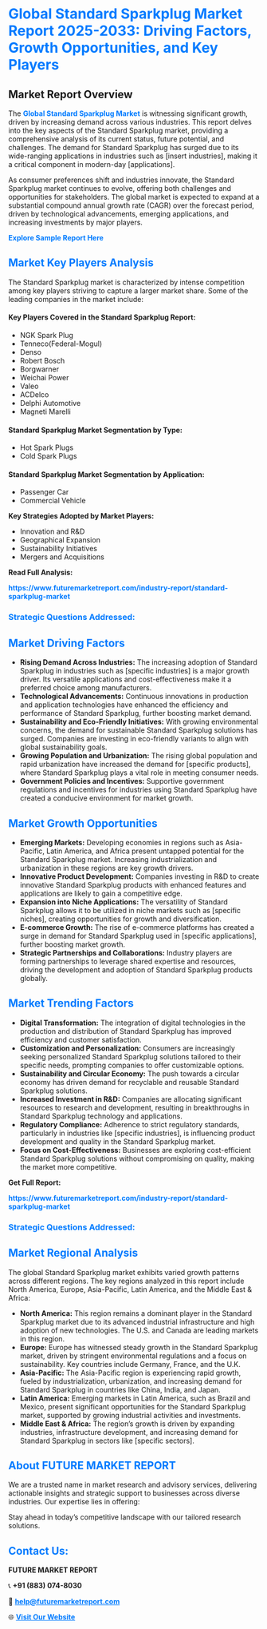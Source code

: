 <h1 style="color: #007BFF;">Global Standard Sparkplug Market Report 2025-2033: Driving Factors, Growth Opportunities, and Key Players</h1>

<section id="overview">
<h2>Market Report Overview</h2>
<p>The <a href="https://www.futuremarketreport.com/industry-report/standard-sparkplug-market" style="color: #007BFF; text-decoration: none;"><strong>Global Standard Sparkplug Market</strong></a> is witnessing significant growth, driven by increasing demand across various industries. This report delves into the key aspects of the Standard Sparkplug market, providing a comprehensive analysis of its current status, future potential, and challenges. The demand for Standard Sparkplug has surged due to its wide-ranging applications in industries such as [insert industries], making it a critical component in modern-day [applications].</p>
<p>As consumer preferences shift and industries innovate, the Standard Sparkplug market continues to evolve, offering both challenges and opportunities for stakeholders. The global market is expected to expand at a substantial compound annual growth rate (CAGR) over the forecast period, driven by technological advancements, emerging applications, and increasing investments by major players.</p>
</section>

<section id="overview">
<p><a href="https://www.futuremarketreport.com/request-sample/reportId=43129" style="color: #007BFF; text-decoration: none;"><strong>Explore Sample Report Here</strong></a></p>
</section>

<section id="key-players">
<h2 style="color: #007BFF;">Market Key Players Analysis</h2>
<p>The Standard Sparkplug market is characterized by intense competition among key players striving to capture a larger market share. Some of the leading companies in the market include:</p>
<h4>Key Players Covered in the Standard Sparkplug Report:</h4>
<ul><li>NGK Spark Plug</li><li>Tenneco(Federal-Mogul)</li><li>Denso</li><li>Robert Bosch</li><li>Borgwarner</li><li>Weichai Power</li><li>Valeo</li><li>ACDelco</li><li>Delphi Automotive</li><li>Magneti Marelli</li></ul>
<h4>Standard Sparkplug Market Segmentation by Type:</h4>
<ul><li>Hot Spark Plugs</li><li>Cold Spark Plugs</li></ul>

<h4>Standard Sparkplug Market Segmentation by Application:</h4>
<ul><li>Passenger Car</li><li>Commercial Vehicle</li></ul>
<p><strong>Key Strategies Adopted by Market Players:</strong></p>
<ul>
<li>Innovation and R&D</li>
<li>Geographical Expansion</li>
<li>Sustainability Initiatives</li>
<li>Mergers and Acquisitions</li>
</ul>
</section>

<section>
<p><strong>Read Full Analysis: </strong></p><a href="https://www.futuremarketreport.com/industry-report/standard-sparkplug-market" style="color: #007BFF; text-decoration: none;"><strong>https://www.futuremarketreport.com/industry-report/standard-sparkplug-market</strong></a>
<h3 style="color: #007BFF;">Strategic Questions Addressed:</h3>
</section>

<section id="driving-factors">
<h2 style="color: #007BFF;">Market Driving Factors</h2>
<ul>
<li><strong>Rising Demand Across Industries:</strong> The increasing adoption of Standard Sparkplug in industries such as [specific industries] is a major growth driver. Its versatile applications and cost-effectiveness make it a preferred choice among manufacturers.</li>
<li><strong>Technological Advancements:</strong> Continuous innovations in production and application technologies have enhanced the efficiency and performance of Standard Sparkplug, further boosting market demand.</li>
<li><strong>Sustainability and Eco-Friendly Initiatives:</strong> With growing environmental concerns, the demand for sustainable Standard Sparkplug solutions has surged. Companies are investing in eco-friendly variants to align with global sustainability goals.</li>
<li><strong>Growing Population and Urbanization:</strong> The rising global population and rapid urbanization have increased the demand for [specific products], where Standard Sparkplug plays a vital role in meeting consumer needs.</li>
<li><strong>Government Policies and Incentives:</strong> Supportive government regulations and incentives for industries using Standard Sparkplug have created a conducive environment for market growth.</li>
</ul>
</section>

<section id="growth-opportunities">
<h2 style="color: #007BFF;">Market Growth Opportunities</h2>
<ul>
<li><strong>Emerging Markets:</strong> Developing economies in regions such as Asia-Pacific, Latin America, and Africa present untapped potential for the Standard Sparkplug market. Increasing industrialization and urbanization in these regions are key growth drivers.</li>
<li><strong>Innovative Product Development:</strong> Companies investing in R&D to create innovative Standard Sparkplug products with enhanced features and applications are likely to gain a competitive edge.</li>
<li><strong>Expansion into Niche Applications:</strong> The versatility of Standard Sparkplug allows it to be utilized in niche markets such as [specific niches], creating opportunities for growth and diversification.</li>
<li><strong>E-commerce Growth:</strong> The rise of e-commerce platforms has created a surge in demand for Standard Sparkplug used in [specific applications], further boosting market growth.</li>
<li><strong>Strategic Partnerships and Collaborations:</strong> Industry players are forming partnerships to leverage shared expertise and resources, driving the development and adoption of Standard Sparkplug products globally.</li>
</ul>
</section>

<section id="trending-factors">
<h2 style="color: #007BFF;">Market Trending Factors</h2>
<ul>
<li><strong>Digital Transformation:</strong> The integration of digital technologies in the production and distribution of Standard Sparkplug has improved efficiency and customer satisfaction.</li>
<li><strong>Customization and Personalization:</strong> Consumers are increasingly seeking personalized Standard Sparkplug solutions tailored to their specific needs, prompting companies to offer customizable options.</li>
<li><strong>Sustainability and Circular Economy:</strong> The push towards a circular economy has driven demand for recyclable and reusable Standard Sparkplug solutions.</li>
<li><strong>Increased Investment in R&D:</strong> Companies are allocating significant resources to research and development, resulting in breakthroughs in Standard Sparkplug technology and applications.</li>
<li><strong>Regulatory Compliance:</strong> Adherence to strict regulatory standards, particularly in industries like [specific industries], is influencing product development and quality in the Standard Sparkplug market.</li>
<li><strong>Focus on Cost-Effectiveness:</strong> Businesses are exploring cost-efficient Standard Sparkplug solutions without compromising on quality, making the market more competitive.</li>
</ul>
</section>

<section>
<p><strong>Get Full Report: </strong></p><a href="https://www.futuremarketreport.com/industry-report/standard-sparkplug-market" style="color: #007BFF; text-decoration: none;"><strong>https://www.futuremarketreport.com/industry-report/standard-sparkplug-market</strong></a>
<h3 style="color: #007BFF;">Strategic Questions Addressed:</h3>
</section>


<section id="regional-analysis">
<h2 style="color: #007BFF;">Market Regional Analysis</h2>
<p>The global Standard Sparkplug market exhibits varied growth patterns across different regions. The key regions analyzed in this report include North America, Europe, Asia-Pacific, Latin America, and the Middle East & Africa:</p>
<ul>
<li><strong>North America:</strong> This region remains a dominant player in the Standard Sparkplug market due to its advanced industrial infrastructure and high adoption of new technologies. The U.S. and Canada are leading markets in this region.</li>
<li><strong>Europe:</strong> Europe has witnessed steady growth in the Standard Sparkplug market, driven by stringent environmental regulations and a focus on sustainability. Key countries include Germany, France, and the U.K.</li>
<li><strong>Asia-Pacific:</strong> The Asia-Pacific region is experiencing rapid growth, fueled by industrialization, urbanization, and increasing demand for Standard Sparkplug in countries like China, India, and Japan.</li>
<li><strong>Latin America:</strong> Emerging markets in Latin America, such as Brazil and Mexico, present significant opportunities for the Standard Sparkplug market, supported by growing industrial activities and investments.</li>
<li><strong>Middle East & Africa:</strong> The region’s growth is driven by expanding industries, infrastructure development, and increasing demand for Standard Sparkplug in sectors like [specific sectors].</li>
</ul>
</section>

<footer>
<h2 style="color: #007BFF;">About FUTURE MARKET REPORT</h2>
<p>We are a trusted name in market research and advisory services, delivering actionable insights and strategic support to businesses across diverse industries. Our expertise lies in offering:</p>

<p>Stay ahead in today’s competitive landscape with our tailored research solutions.</p>

<h2 style="color: #007BFF;">Contact Us:</h2>
<p><strong>FUTURE MARKET REPORT</strong></p>
<p>📞 <strong>+91 (883) 074-8030</strong></p>
<p>📧 <strong><a href="mailto:help@futuremarketreport.com" style="color: #007BFF;">help@futuremarketreport.com</a></strong></p>
<p>🌐 <strong><a href="https://www.futuremarketreport.com/" style="color: #007BFF;">Visit Our Website</a></strong></p>
</footer>